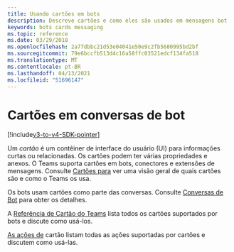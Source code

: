 ```yaml
---
title: Usando cartões em bots
description: Descreve cartões e como eles são usados em mensagens bot
keywords: bots cards messaging
ms.topic: reference
ms.date: 03/29/2018
ms.openlocfilehash: 2a77dbbc21d53e04041e50e9c2fb5680995bd2bf
ms.sourcegitcommit: 79e6bccfb513d4c16a58ffc03521edcf134fa518
ms.translationtype: MT
ms.contentlocale: pt-BR
ms.lasthandoff: 04/13/2021
ms.locfileid: "51696147"
---
```

# <a name="cards-in-bot-conversations"></a>Cartões em conversas de bot

[!include[v3-to-v4-SDK-pointer](~/includes/v3-to-v4-pointer-bots.md)]

Um *cartão* é um contêiner de interface do usuário (UI) para informações curtas ou relacionadas. Os cartões podem ter várias propriedades e anexos. O Teams suporta cartões em bots, conectores e extensões de mensagens. Consulte [Cartões para](~/task-modules-and-cards/what-are-cards.md) ver uma visão geral de quais cartões são e como o Teams os usa.

Os bots usam cartões como parte das conversas. Consulte [Conversas de Bot](~/resources/bot-v3/bot-conversations/bots-conversations.md) para obter os detalhes.

A [Referência de Cartão do Teams](~/task-modules-and-cards/cards/cards-reference.md) lista todos os cartões suportados por bots e discute como usá-los.

[As ações de](~/task-modules-and-cards/cards/cards-actions.md) cartão listam todas as ações suportadas por cartões e discutem como usá-las.
